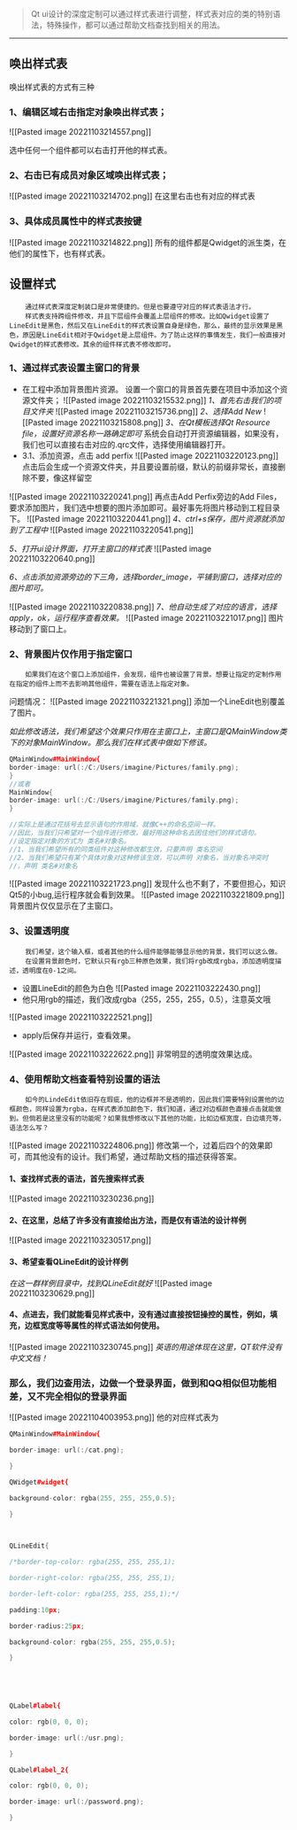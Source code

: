 >Qt ui设计的深度定制可以通过样式表进行调整，样式表对应的类的特别语法，特殊操作，都可以通过帮助文档查找到相关的用法。

---
## 唤出样式表
唤出样式表的方式有三种
### 1、编辑区域右击指定对象唤出样式表；

![[Pasted image 20221103214557.png]]

选中任何一个组件都可以右击打开他的样式表。
### 2、右击已有成员对象区域唤出样式表；
![[Pasted image 20221103214702.png]]
在这里右击也有对应的样式表
### 3、具体成员属性中的样式表按键
![[Pasted image 20221103214822.png]]
所有的组件都是Qwidget的派生类，在他们的属性下，也有样式表。

## 设置样式
		通过样式表深度定制装口是非常便捷的。但是也要遵守对应的样式表语法才行。
		样式表支持跨组件修改，并且下层组件会覆盖上层组件的修改。比如Qwidget设置了LineEdit是黑色，然后又在LineEdit的样式表设置自身是绿色，那么，最终的显示效果是黑色，原因是LineEdit相对于Qwidget是上层组件。为了防止这样的事情发生，我们一般直接对Qwidget的样式表修改。其余的组件样式表不修改即可。

### 1、通过样式表设置主窗口的背景
- 在工程中添加背景图片资源。
设置一个窗口的背景首先要在项目中添加这个资源文件夹；
![[Pasted image 20221103215532.png]]
_1、首先右击我们的项目文件夹_
![[Pasted image 20221103215736.png]]
_2、选择Add New_
![[Pasted image 20221103215808.png]]
_3、在Qt模板选择Qt Resource file，设置好资源名称一路确定即可_
系统会自动打开资源编辑器，如果没有，我们也可以直接右击对应的.qrc文件，选择使用编辑器打开。
- 3.1、添加资源，点击 add perfix
![[Pasted image 20221103220123.png]]
点击后会生成一个资源文件夹，并且要设置前缀，默认的前缀非常长，直接删除不要，像这样留空

![[Pasted image 20221103220241.png]]
再点击Add Perfix旁边的Add Files，要求添加图片，我们选中想要的图片添加即可。最好事先将图片移动到工程目录下。
![[Pasted image 20221103220441.png]]
_4、ctrl+s保存，图片资源就添加到了工程中_
![[Pasted image 20221103220541.png]]

_5、打开ui设计界面，打开主窗口的样式表_
![[Pasted image 20221103220640.png]]

_6、点击添加资源旁边的下三角，选择border_image，平铺到窗口，选择对应的图片即可。_

![[Pasted image 20221103220838.png]]
_7、他自动生成了对应的语言，选择apply，ok，运行程序查看效果。_
![[Pasted image 20221103221017.png]]
图片移动到了窗口上。

### 2、背景图片仅作用于指定窗口
		如果我们在这个窗口上添加组件，会发现，组件也被设置了背景。想要让指定的定制作用在指定的组件上而不去影响其他组件，需要在语法上指定对象。

问题情况：
	![[Pasted image 20221103221321.png]]
	添加一个LineEdit也别覆盖了图片。

_如此修改语法，我们希望这个效果只作用在主窗口上，主窗口是QMainWindow类下的对象MainWindow。那么我们在样式表中做如下修该。_
```cpp
QMainWindow#MainWindow{
border-image: url(:/C:/Users/imagine/Pictures/family.png);
}
//或者
MainWindow{
border-image: url(:/C:/Users/imagine/Pictures/family.png);
}

//实际上是通过花括号去显示语句的作用域，就像C++的命名空间一样。
//因此，当我们只希望对一个组件进行修改，最好用这种命名去困住他们的样式语句。
//设定指定对象的方式为 类名#对象名。
//1、当我们希望所有的同类组件对这种修改都生效，只要声明 类名空间
//2、当我们希望只有某个具体对象对这种修该生效，可以声明 对象名，当对象名冲突时
//，声明 类名#对象名

```

![[Pasted image 20221103221723.png]]
发现什么也不剩了，不要但担心，知识Qt5的小bug,运行程序就会看到效果。
![[Pasted image 20221103221809.png]]
背景图片仅仅显示在了主窗口。

### 3、设置透明度
		我们希望，这个输入框，或者其他的什么组件能够能够显示他的背景，我们可以这么做。
		在设置背景颜色时，它默认只有rgb三种原色效果，我们将rgb改成rgba，添加透明度描述，透明度在0-1之间。

- 设置LineEdit的颜色为白色
![[Pasted image 20221103222430.png]]
- 他只用rgb的描述，我们改成rgba（255，255，255，0.5），注意英文哦

![[Pasted image 20221103222521.png]]
- apply后保存并运行，查看效果。

![[Pasted image 20221103222622.png]]
非常明显的透明度效果达成。

### 4、使用帮助文档查看特别设置的语法
		如今的LindeEdit依旧存在瑕疵，他的边框并不是透明的，因此我们需要特别设置他的边框颜色，同样设置为rgba，在样式表添加颜色下，我们知道，通过对边框颜色直接点击就能做到。但倘若是这里没有的功能呢？如果我想修改以下其他的功能，比如边框宽度，白边填充等，语法怎么写？

![[Pasted image 20221103224806.png]]
修改第一个，过着后四个的效果即可，而其他没有的设计。我们希望，通过帮助文档的描述获得答案。

#### 1、查找样式表的语法，首先搜索样式表
![[Pasted image 20221103230236.png]]

#### 2、在这里，总结了许多没有直接给出方法，而是仅有语法的设计样例
![[Pasted image 20221103230517.png]]
#### 3、希望查看QLineEdit的设计样例
_在这一群样例目录中，找到QLineEdit就好_
![[Pasted image 20221103230629.png]]
#### 4、点进去，我们就能看见样式表中，没有通过直接按钮操控的属性，例如，填充，边框宽度等等属性的样式语法如何使用。
![[Pasted image 20221103230745.png]]
_英语的用途体现在这里，QT软件没有中文文档！_


### 那么，我们边查用法，边做一个登录界面，做到和QQ相似但功能相差，又不完全相似的登录界面

![[Pasted image 20221104003953.png]]
他的对应样式表为
```cpp
QMainWindow#MainWindow{

border-image: url(:/cat.png);

}

QWidget#widget{

background-color: rgba(255, 255, 255,0.5);

}

  

QLineEdit{

/*border-top-color: rgba(255, 255, 255,1);

border-right-color: rgba(255, 255, 255,1);

border-left-color: rgba(255, 255, 255,1);*/

padding:10px;

border-radius:25px;

background-color: rgba(255, 255, 255,0.5);

}

  

  

QLabel#label{

color: rgb(0, 0, 0);

border-image: url(:/usr.png);

}

QLabel#label_2{

color: rgb(0, 0, 0);

border-image: url(:/password.png);

}
```